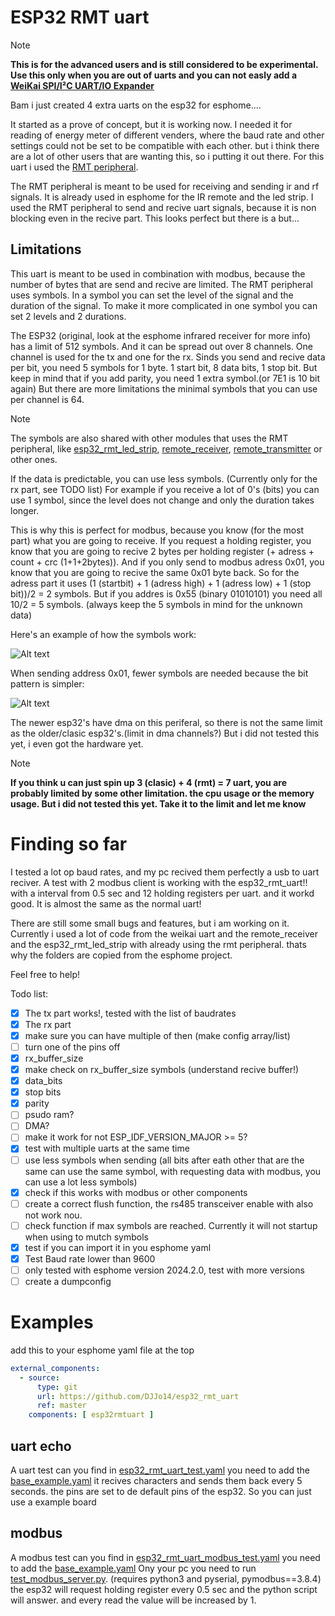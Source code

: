 # ESP32 RMT uart
> [!NOTE]  
> **This is for the advanced users and is still considered to be experimental. Use this only when you are out of uarts and you can not easly add a [WeiKai SPI/I²C UART/IO Expander](https://esphome.io/components/weikai)**

Bam i just created 4 extra uarts on the esp32 for esphome.... 

It started as a prove of concept, but it is working now. I needed it for reading of energy meter of different venders, where the baud rate and other settings could not be set to be compatible with each other. but i think there are a lot of other users that are wanting this, so i putting it out there.  For this uart i used the [RMT peripheral](https://docs.espressif.com/projects/esp-idf/en/v5.4/esp32/api-reference/peripherals/rmt.html).

The RMT peripheral is meant to be used for receiving and sending ir and rf signals. It is already used in esphome for the IR remote and the led strip.
I used the RMT peripheral to send and recive uart signals, because it is non blocking even in the recive part.
This looks perfect but there is a but...

## Limitations

This uart is meant to be used in combination with modbus, because the number of bytes that are send and recive are limited.
The RMT peripheral uses symbols. In a symbol you can set the level of the signal and the duration of the signal. To make it more complicated in one symbol you can set 2 levels and 2 durations.

The ESP32 (original, look at the esphome infrared receiver for more info) has a limit of 512 symbols. And it can be spread out over 8 channels. One channel is used for the tx and one for the rx.
Sinds you send and recive data per bit, you need 5 symbols for 1 byte. 1 start bit, 8 data bits, 1 stop bit. But keep in mind that if you add parity, you need 1 extra symbol.(or 7E1 is 10 bit again)
But there are more limitations the minimal symbols that you can use per channel is 64.

> [!NOTE]  
> The symbols are also shared with other modules that uses the RMT peripheral, like [esp32_rmt_led_strip](https://esphome.io/components/light/esp32_rmt_led_strip), [remote_receiver](https://esphome.io/components/remote_receiver), [remote_transmitter](https://esphome.io/components/remote_transmitter) or other ones.

If the data is predictable, you can use less symbols. (Currently only for the rx part, see TODO list) For example if you receive a lot of 0's (bits) you can use 1 symbol, since the level does not change and only the duration takes longer.

This is why this is perfect for modbus, because you know (for the most part) what you are going to receive. If you request a holding register, you know that you are going to recive 2 bytes per holding register (+ adress + count + crc (1+1+2bytes)). And if you only send to modbus adress 0x01, you know that you are going to recive the same 0x01 byte back. So for the adress part it uses (1 (startbit) + 1 (adress high) + 1 (adress low) + 1 (stop bit))/2 = 2 symbols. 
But if you addres is 0x55 (binary 01010101) you need all 10/2 = 5 symbols. (always keep the 5 symbols in mind for the unknown data)

Here's an example of how the symbols work:

![Alt text](https://kroki.io/wavedrom/svg/eNqNj8sOgjAQRfd8xey6IbU86oPEnV-gS8OiSMUmvEIrQgj_bgcWRFxoJz3JbdJ77wxaZaXII7g6YM9QikJGQBJlNHHhJVpUnR8G8_idfU2FEfYD0UY0xmriIXxEgAgRHLFF7BB7hDZVTWIXatmoKo3AG92P1JM1BtZxvkR7lNHvSylZXBjlK5-HyO-g-yKp8t9b_Fv-MG3K1v1jG_2Qwqph6gBGdsamXeZ4eGqZwlnepGpVmU3bQdIbCR7b-Ee-1HRgdMY3yndmKw==)


When sending address 0x01, fewer symbols are needed because the bit pattern is simpler:

![Alt text](https://kroki.io/wavedrom/svg/eNqNj8kOgjAQhu88xdx6IdgW3Ei8-QR6NB6KVGzCFlsVQnh3Z-CAcHKafsk06b901mSlymO4eIDTlarQMbDEOMt8-Kg3bY2MwvHIBl9T5RR-YNapp8OdCYIkhISIsCZsCFvCjmBdVbOrD7V-miqNQfT-zPWIwsAbLiZrEfCA7u8IvGxS4cF6ofNQ-R1sWyRVvmgxCsxa_Bt-PzTly_xXtH5ohVs3ZACnG4du59EeXlancNI3bd6mzIZ2kLROQ7SSBzml9KD3-i87J2W5)

The newer esp32's have dma on this periferal, so there is not the same limit as the older/clasic esp32's.(limit in dma channels?) But i did not tested this yet, i even got the hardware yet.

> [!NOTE]  
> **If you think u can just spin up 3 (clasic) + 4 (rmt) = 7 uart, you are probably limited by some other limitation. the cpu usage or the memory usage. But i did not tested this yet. Take it to the limit and let me know**


# Finding so far
I tested a lot op baud rates, and my pc recived them perfectly a usb to uart reciver.
A test with 2 modbus client is working with the esp32_rmt_uart!! with a interval from 0.5 sec and 12 holding registers per uart. and it workd good. It is almost the same as the normal uart!

There are still some small bugs and features, but i am working on it.
Currently i used a lot of code from the weikai uart and the remote_receiver and the esp32_rmt_led_strip with already using the rmt peripheral.
thats why the folders are copied from the esphome project.

Feel free to help!

Todo list:
- [x] The tx part works!, tested with the list of baudrates
- [x] The rx part 
- [x] make sure you can have multiple of then (make config array/list)
- [ ] turn one of the pins off
- [x] rx_buffer_size 
- [x] make check on rx_buffer_size symbols (understand recive buffer!)
- [x] data_bits 
- [x] stop bits
- [x] parity 
- [ ] psudo ram?
- [ ] DMA?
- [ ] make it work for not ESP_IDF_VERSION_MAJOR >= 5?
- [X] test with multiple uarts at the same time
- [ ] use less symbols when sending (all bits after eath other that are the same can use the same symbol, with requesting data with modbus, you can use a lot less symbols)
- [x] check if this works with modbus or other components
- [ ] create a correct flush function, the rs485 transceiver enable with also not work nou. 
- [ ] check function if max symbols are reached. Currently it will not startup when using to mutch symbols
- [X] test if you can import it in you esphome yaml
- [X] Test Baud rate lower than 9600
- [ ] only tested with esphome version 2024.2.0, test with more versions
- [ ] create a dumpconfig

# Examples
add this to your esphome yaml file at the top
```yaml
external_components:
  - source:
      type: git
      url: https://github.com/DJJo14/esp32_rmt_uart
      ref: master
    components: [ esp32rmtuart ]
```

## uart echo
A uart test can you find in [esp32_rmt_uart_test.yaml](esp32_rmt_uart_test.yaml) you need to add the [base_example.yaml](base_example.yaml)
it recives characters and sends them back every 5 seconds. the pins are set to de default pins of the esp32. So you can just use a example board

## modbus
A modbus test can you find in [esp32_rmt_uart_modbus_test.yaml](esp32_rmt_uart_modbus_test.yaml) you need to add the [base_example.yaml](base_example.yaml)
Ony your pc you need to run [test_modbus_server.py](test_modbus_server.py). (requires python3 and pyserial, pymodbus==3.8.4)
the esp32 will request holding register every 0.5 sec and the python script will answer. and every read the value will be increased by 1.

